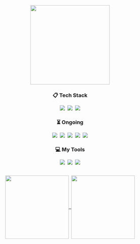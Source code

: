 <div align="center">
  <a href="#">
  <img height=250 align="center" src="https://capsule-render.vercel.app/api?type=waving&&color=gradient&height=240&animation=fadeIn&section=footer&fontColor=ffffe4&text=Decoy%20the%20World!!&stroke=000000&strokeWidth=2&fontAlign=64&fontSize=64" />
  </a>

<br>

<h3 align="center">📋 Tech Stack</h3>
<p align="center">
  <img src="https://img.shields.io/badge/java-%23ED8B00.svg?style=for-the-badge&logo=openjdk&logoColor=white" />&nbsp
  <img src="https://img.shields.io/badge/python-3670A0?style=for-the-badge&logo=python&logoColor=ffdd54" />&nbsp
  <img src="https://img.shields.io/badge/Solidity-%23363636.svg?style=for-the-badge&logo=solidity&logoColor=white" />
</p>

<h3 align="center">⏳ Ongoing</h3>
<p align="center">
  <img src="https://img.shields.io/badge/react-%2320232a.svg?style=for-the-badge&logo=react&logoColor=%2361DAFB" />&nbsp
  <img src="https://img.shields.io/badge/spring-%236DB33F.svg?style=for-the-badge&logo=spring&logoColor=white" />&nbsp
  <img src="https://img.shields.io/badge/docker-%230db7ed.svg?style=for-the-badge&logo=docker&logoColor=white" />&nbsp
  <img src="https://img.shields.io/badge/rust-%23000000.svg?style=for-the-badge&logo=rust&logoColor=white" />&nbsp
  <img src="https://img.shields.io/badge/go-%2300ADD8.svg?style=for-the-badge&logo=go&logoColor=white" />
</p>

<h3 align="center">💻 My Tools</h3>
<p align="center">
  <img src="https://img.shields.io/badge/github-%23121011.svg?style=for-the-badge&logo=github&logoColor=white" />&nbsp
  <img src="https://img.shields.io/badge/git-%23F05033.svg?style=for-the-badge&logo=git&logoColor=white" />&nbsp
  <img src="https://img.shields.io/badge/Notion-%23000000.svg?style=for-the-badge&logo=notion&logoColor=white" />
</p>

<br>

<a align="center" href="#">
  <img height=200 align="center" src="https://github-readme-stats.vercel.app/api?username=decoyer&include_all_commits=true&include_all_contributes=true&theme=nord&hide_border=true" />&nbsp
  <img height=200 align="center" src="https://github-readme-stats.vercel.app/api/top-langs?username=decoyer&layout=donut&theme=nord&hide_border=true" />
</a>

</div>
